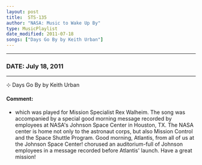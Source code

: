 ```yaml
---
layout: post
title:  STS-135
author: "NASA: Music to Wake Up By"
type: MusicPlaylist
date_modified: 2011-07-18
songs: ["Days Go By by Keith Urban"]
---
```


----
### DATE: July 18, 2011
----
⊹ Days Go By by Keith Urban

#### Comment:
* which was played for Mission Specialist Rex Walheim. The song was accompanied by a special good morning message recorded by employees at NASA's Johnson Space Center in Houston, TX. The NASA center is home not only to the astronaut corps, but also Mission Control and the Space Shuttle Program. Good morning, Atlantis, from all of us at the Johnson Space Center! chorused an auditorium-full of Johnson employees in a message recorded before Atlantis' launch. Have a great mission!



<br/>
<center>
	<a target="_blank"
	   href="https://twitter.com/intent/tweet?hashtags=Space,NASA,Playlist,NASAWakeupCalls,SpaceProgram&text=🚀 {{ page.author}}, '{{ page.songs.first }}' {{ page.title }}, {{ page.date | date: '%B %d, %Y' }}. {{ site.url }}{{ page.url }}&via=nasawakeupcalls"><i class="fab fa-twitter" alt="Tweet this page" style="font-size: 1.3em;"></i></a>
	&nbsp; 	<i class="fas fa-user-astronaut" style="font-size: 1.5em;"></i> &nbsp;
    <a id="custom_amazon_link"
       type="amzn" search="#"
       category="popular music">
    <i class="fab fa-amazon" style="font-size: 1.3em;"></i></a>
</center>

<!-- Randomly resolve an individual entry from a song array -->
<script src="/assets/javascript/seedrandom.min.js"></script>
<script>
  var wake_me_up = ["Days Go By by Keith Urban"];
  var prng = new Math.seedrandom();
  function randomSong() {
    song = wake_me_up[Math.floor(Math.random() * wake_me_up.length)];
    var amazon_link = document.getElementById("custom_amazon_link");
    amazon_link.setAttribute("search", song);
  }
  window.onload = randomSong();
</script>
